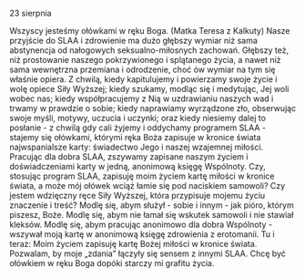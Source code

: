 23 sierpnia

Wszyscy jesteśmy ołówkami w ręku Boga.
(Matka Teresa z Kalkuty)
 Nasze przyjście do SLAA i zdrowienie ma dużo głębszy wymiar niż sama abstynencja od nałogowych seksualno-miłosnych zachowań. Głębszy też, niż prostowanie naszego pokrzywionego i splątanego życia, a nawet niż sama wewnętrzna przemiana i odrodzenie, choć ów wymiar na tym się właśnie opiera. Z chwilą, kiedy kapitulujemy i powierzamy swoje życie i wolę opiece Siły Wyższej; kiedy szukamy, modląc się i medytując, Jej woli wobec nas; kiedy współpracujemy z Nią w uzdrawianiu naszych wad i trwamy w prawdzie o sobie; kiedy naprawiamy wyrządzone zło, obserwując swoje myśli, motywy, uczucia i uczynki; oraz kiedy niesiemy dalej to posłanie - z chwilą gdy cali żyjemy i oddychamy programem SLAA - stajemy się ołówkami, którymi ręka Boża zapisuje w kronice świata najwspanialsze karty: świadectwo Jego i naszej wzajemnej miłości. Pracując dla dobra SLAA, zszywamy zapisane naszym życiem i doświadczeniami karty w jedną, anonimową księgę Wspólnoty.
 Czy, stosując program SLAA, zapisuję moim życiem kartę miłości w kronice świata, a może mój ołówek wciąż łamie się pod naciskiem samowoli? Czy jestem wdzięczny ręce Siły Wyższej, która przypisuje mojemu życiu znaczenie i treść?
 Modlę się, abym służył - sobie i innym - jak pióro, którym piszesz, Boże. Modlę się, abym nie łamał się wskutek samowoli i nie stawiał kleksów. Modlę się, abym pracując anonimowo dla dobra Wspólnoty - wszywał moją kartę w anonimową księgę zdrowienia z erotomanii.
 Tu i teraz: Moim życiem zapisuję kartę Bożej miłości w kronice świata. Pozwalam, by moje „zdania” łączyły się sensem z innymi SLAA. Chcę być ołówkiem w ręku Boga dopóki starczy mi grafitu życia.

